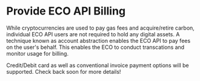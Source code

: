 # Provide ECO API Billing

While cryptocurrencies are used to pay gas fees and acquire/retire carbon, individual ECO API users are not required to hold any digital assets. A technique known as account abstraction enables the ECO API to pay fees on the user's behalf. This enables the ECO to conduct transcations and monitor usage for billing.

Credit/Debit card as well as conventional invoice payment options will be supported. Check back soon for more details!

